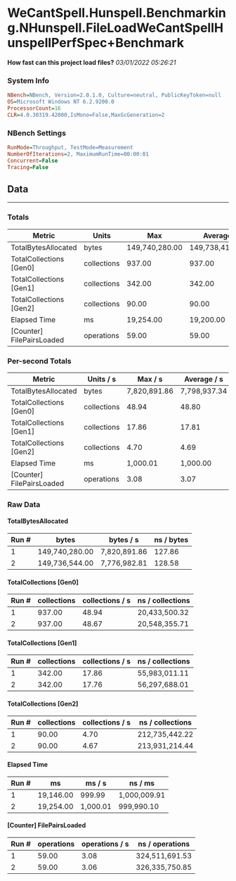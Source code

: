 ﻿# WeCantSpell.Hunspell.Benchmarking.NHunspell.FileLoadWeCantSpellHunspellPerfSpec+Benchmark
__How fast can this project load files?__
_03/01/2022 05:26:21_
### System Info
```ini
NBench=NBench, Version=2.0.1.0, Culture=neutral, PublicKeyToken=null
OS=Microsoft Windows NT 6.2.9200.0
ProcessorCount=16
CLR=4.0.30319.42000,IsMono=False,MaxGcGeneration=2
```

### NBench Settings
```ini
RunMode=Throughput, TestMode=Measurement
NumberOfIterations=2, MaximumRunTime=00:00:01
Concurrent=False
Tracing=False
```

## Data
-------------------

### Totals
|          Metric |           Units |             Max |         Average |             Min |          StdDev |
|---------------- |---------------- |---------------- |---------------- |---------------- |---------------- |
|TotalBytesAllocated |           bytes |  149,740,280.00 |  149,738,412.00 |  149,736,544.00 |        2,641.75 |
|TotalCollections [Gen0] |     collections |          937.00 |          937.00 |          937.00 |            0.00 |
|TotalCollections [Gen1] |     collections |          342.00 |          342.00 |          342.00 |            0.00 |
|TotalCollections [Gen2] |     collections |           90.00 |           90.00 |           90.00 |            0.00 |
|    Elapsed Time |              ms |       19,254.00 |       19,200.00 |       19,146.00 |           76.37 |
|[Counter] FilePairsLoaded |      operations |           59.00 |           59.00 |           59.00 |            0.00 |

### Per-second Totals
|          Metric |       Units / s |         Max / s |     Average / s |         Min / s |      StdDev / s |
|---------------- |---------------- |---------------- |---------------- |---------------- |---------------- |
|TotalBytesAllocated |           bytes |    7,820,891.86 |    7,798,937.34 |    7,776,982.81 |       31,048.39 |
|TotalCollections [Gen0] |     collections |           48.94 |           48.80 |           48.67 |            0.19 |
|TotalCollections [Gen1] |     collections |           17.86 |           17.81 |           17.76 |            0.07 |
|TotalCollections [Gen2] |     collections |            4.70 |            4.69 |            4.67 |            0.02 |
|    Elapsed Time |              ms |        1,000.01 |        1,000.00 |          999.99 |            0.01 |
|[Counter] FilePairsLoaded |      operations |            3.08 |            3.07 |            3.06 |            0.01 |

### Raw Data
#### TotalBytesAllocated
|           Run # |           bytes |       bytes / s |      ns / bytes |
|---------------- |---------------- |---------------- |---------------- |
|               1 |  149,740,280.00 |    7,820,891.86 |          127.86 |
|               2 |  149,736,544.00 |    7,776,982.81 |          128.58 |

#### TotalCollections [Gen0]
|           Run # |     collections | collections / s |ns / collections |
|---------------- |---------------- |---------------- |---------------- |
|               1 |          937.00 |           48.94 |   20,433,500.32 |
|               2 |          937.00 |           48.67 |   20,548,355.71 |

#### TotalCollections [Gen1]
|           Run # |     collections | collections / s |ns / collections |
|---------------- |---------------- |---------------- |---------------- |
|               1 |          342.00 |           17.86 |   55,983,011.11 |
|               2 |          342.00 |           17.76 |   56,297,688.01 |

#### TotalCollections [Gen2]
|           Run # |     collections | collections / s |ns / collections |
|---------------- |---------------- |---------------- |---------------- |
|               1 |           90.00 |            4.70 |  212,735,442.22 |
|               2 |           90.00 |            4.67 |  213,931,214.44 |

#### Elapsed Time
|           Run # |              ms |          ms / s |         ns / ms |
|---------------- |---------------- |---------------- |---------------- |
|               1 |       19,146.00 |          999.99 |    1,000,009.91 |
|               2 |       19,254.00 |        1,000.01 |      999,990.10 |

#### [Counter] FilePairsLoaded
|           Run # |      operations |  operations / s | ns / operations |
|---------------- |---------------- |---------------- |---------------- |
|               1 |           59.00 |            3.08 |  324,511,691.53 |
|               2 |           59.00 |            3.06 |  326,335,750.85 |


